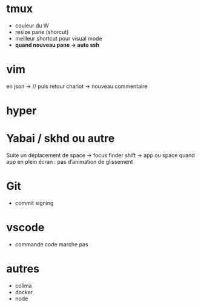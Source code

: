 # tmux
- couleur du W
- resize pane (shorcut)
- meilleur shortcut pour visual mode
- **quand nouveau pane -> auto ssh**

# vim
en json -> // puis retour chariot -> nouveau commentaire

# hyper

# Yabai  / skhd ou autre
Suite un déplacement de space -> focus finder shift -> app ou space quand app en plein écran : pas d’animation de glissement

# Git
- commit signing

# vscode
- commande code marche pas
# autres
- colima
- docker
- node